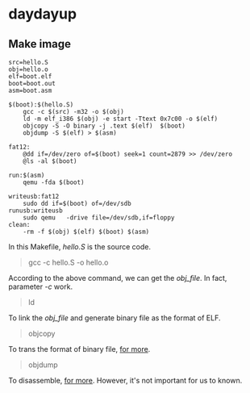 # daydayup #

## Make image ##

```
src=hello.S
obj=hello.o
elf=boot.elf
boot=boot.out
asm=boot.asm

$(boot):$(hello.S)
	gcc -c $(src) -m32 -o $(obj)
	ld -m elf_i386 $(obj) -e start -Ttext 0x7c00 -o $(elf)
	objcopy -S -O binary -j .text $(elf)  $(boot)
	objdump -S $(elf) > $(asm)

fat12:
	@dd if=/dev/zero of=$(boot) seek=1 count=2879 >> /dev/zero
	@ls -al $(boot)

run:$(asm)
	qemu -fda $(boot)

writeusb:fat12
	sudo dd if=$(boot) of=/dev/sdb
runusb:writeusb
	sudo qemu   -drive file=/dev/sdb,if=floppy
clean:
	-rm -f $(obj) $(elf) $(boot) $(asm)
```

In this Makefile, *hello.S* is the source code.
> gcc -c hello.S -o hello.o

According to the above command, we can get the *obj_file*. In fact, parameter *-c* work.
> ld

To link the *obj_file* and generate binary file as the format of ELF.
> objcopy

To trans the format of binary file, [for more](https://blog.csdn.net/linux12121/article/details/82932535).
> objdump

To disassemble, [for more](https://blog.csdn.net/q2519008/article/details/82349869). However, it's not important for us to known.
